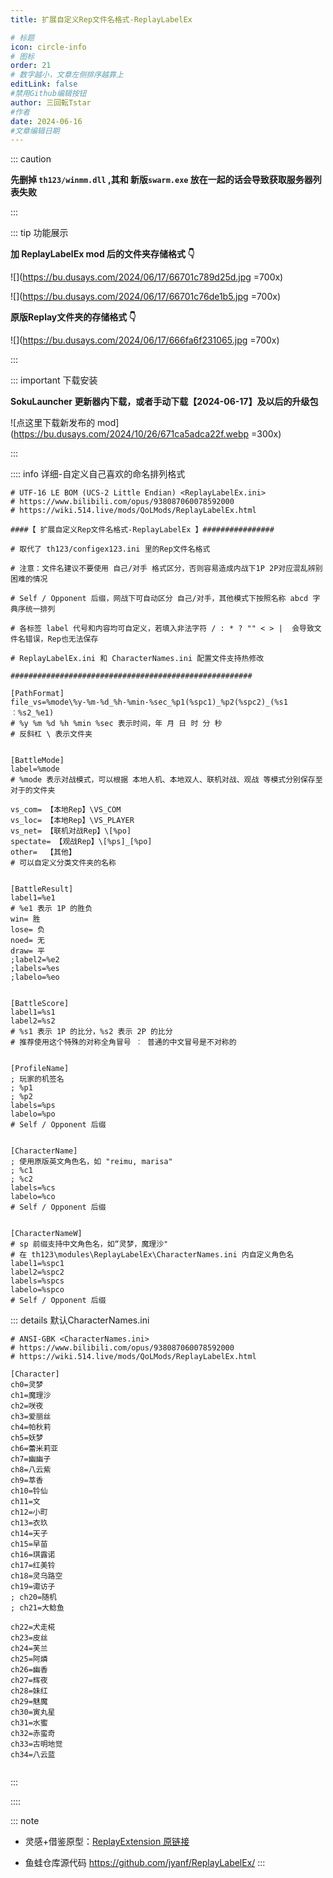 ```yaml
---
title: 扩展自定义Rep文件名格式-ReplayLabelEx

# 标题
icon: circle-info
# 图标
order: 21
# 数字越小，文章左侧排序越靠上
editLink: false
#禁用Github编辑按钮
author: 三回転Tstar
#作者
date: 2024-06-16
#文章编辑日期
---
```


::: caution 

**先删掉 `th123/winmm.dll` ,其和 新版`swarm.exe` 放在一起的话会导致获取服务器列表失败**

:::

::: tip 功能展示

**加 ReplayLabelEx mod 后的文件夹存储格式 👇**

![](https://bu.dusays.com/2024/06/17/66701c789d25d.jpg =700x)

![](https://bu.dusays.com/2024/06/17/66701c76de1b5.jpg =700x)

**原版Replay文件夹的存储格式 👇**

![](https://bu.dusays.com/2024/06/17/666fa6f231065.jpg =700x)

:::

::: important 下载安装

**SokuLauncher 更新器内下载，或者手动下载【2024-06-17】及以后的升级包**

![点这里下载新发布的 mod](https://bu.dusays.com/2024/10/26/671ca5adca22f.webp =300x)

:::


:::: info 详细-自定义自己喜欢的命名排列格式


```
# UTF-16 LE BOM (UCS-2 Little Endian) <ReplayLabelEx.ini>
# https://www.bilibili.com/opus/938087060078592000
# https://wiki.514.live/mods/QoLMods/ReplayLabelEx.html

####【 扩展自定义Rep文件名格式-ReplayLabelEx 】################

# 取代了 th123/configex123.ini 里的Rep文件名格式

# 注意：文件名建议不要使用 自己/对手 格式区分，否则容易造成内战下1P 2P对应混乱辨别困难的情况

# Self / Opponent 后缀，网战下可自动区分 自己/对手，其他模式下按照名称 abcd 字典序统一排列

# 各标签 label 代号和内容均可自定义，若填入非法字符 / : * ? "" < > |  会导致文件名错误，Rep也无法保存

# ReplayLabelEx.ini 和 CharacterNames.ini 配置文件支持热修改

######################################################

[PathFormat]
file_vs=%mode\%y-%m-%d_%h-%min-%sec_%p1(%spc1)_%p2(%spc2)_(%s1︰%s2_%e1)
# %y %m %d %h %min %sec 表示时间，年 月 日 时 分 秒
# 反斜杠 \ 表示文件夹


[BattleMode]
label=%mode
# %mode 表示对战模式，可以根据 本地人机、本地双人、联机对战、观战 等模式分别保存至对于的文件夹

vs_com=	【本地Rep】\VS_COM
vs_loc= 【本地Rep】\VS_PLAYER
vs_net= 【联机对战Rep】\[%po]
spectate= 【观战Rep】\[%ps]_[%po]
other=	【其他】
# 可以自定义分类文件夹的名称


[BattleResult]
label1=%e1
# %e1 表示 1P 的胜负
win= 胜
lose= 负
noed= 无
draw= 平
;label2=%e2
;labels=%es
;labelo=%eo


[BattleScore]
label1=%s1
label2=%s2
# %s1 表示 1P 的比分，%s2 表示 2P 的比分
# 推荐使用这个特殊的对称全角冒号 ︰ 普通的中文冒号是不对称的


[ProfileName]
; 玩家的机签名
; %p1
; %p2
labels=%ps
labelo=%po
# Self / Opponent 后缀


[CharacterName]
; 使用原版英文角色名，如 "reimu, marisa"
; %c1
; %c2
labels=%cs
labelo=%co
# Self / Opponent 后缀


[CharacterNameW]
# sp 前缀支持中文角色名，如“灵梦，魔理沙"
# 在 th123\modules\ReplayLabelEx\CharacterNames.ini 内自定义角色名
label1=%spc1
label2=%spc2
labels=%spcs
labelo=%spco
# Self / Opponent 后缀

```

::: details 默认CharacterNames.ini
```
# ANSI-GBK <CharacterNames.ini>
# https://www.bilibili.com/opus/938087060078592000
# https://wiki.514.live/mods/QoLMods/ReplayLabelEx.html

[Character]
ch0=灵梦
ch1=魔理沙
ch2=咲夜
ch3=爱丽丝
ch4=帕秋莉
ch5=妖梦
ch6=蕾米莉亚
ch7=幽幽子
ch8=八云紫
ch9=萃香
ch10=铃仙
ch11=文
ch12=小町
ch13=衣玖
ch14=天子
ch15=早苗
ch16=琪露诺
ch17=红美铃
ch18=灵乌路空
ch19=诹访子
; ch20=随机
; ch21=大鲶鱼

ch22=犬走椛
ch23=皮丝
ch24=芙兰
ch25=阿燐
ch26=幽香
ch27=辉夜
ch28=妹红
ch29=魅魔
ch30=寅丸星
ch31=水蜜
ch32=赤蛮奇
ch33=古明地觉
ch34=八云蓝


```
:::


::::



::: note 

- 灵感+借鉴原型：[ReplayExtension 原链接](https://resemblances.click3.org/product_list/index.cgi/detail/38)

- 鱼蛙仓库源代码 https://github.com/jyanf/ReplayLabelEx/
:::




